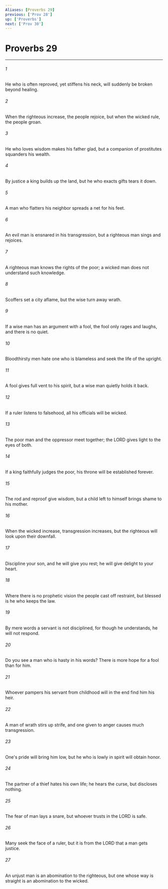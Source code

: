 ```yaml
---
Aliases: [Proverbs 29]
previous: ['Prov 28']
up: ['Proverbs']
next: ['Prov 30']
---
```

# Proverbs 29

***

 

###### 1 
He who is often reproved, yet stiffens his neck, 
 will suddenly be broken beyond healing. 
 
 

###### 2 
When the righteous increase, the people rejoice, 
 but when the wicked rule, the people groan. 
 
 

###### 3 
He who loves wisdom makes his father glad, 
 but a companion of prostitutes squanders his wealth. 
 
 

###### 4 
By justice a king builds up the land, 
 but he who exacts gifts tears it down. 
 
 

###### 5 
A man who flatters his neighbor 
 spreads a net for his feet. 
 
 

###### 6 
An evil man is ensnared in his transgression, 
 but a righteous man sings and rejoices. 
 
 

###### 7 
A righteous man knows the rights of the poor; 
 a wicked man does not understand such knowledge. 
 
 

###### 8 
Scoffers set a city aflame, 
 but the wise turn away wrath. 
 
 

###### 9 
If a wise man has an argument with a fool, 
 the fool only rages and laughs, and there is no quiet. 
 
 

###### 10 
Bloodthirsty men hate one who is blameless 
 and seek the life of the upright. 
 
 

###### 11 
A fool gives full vent to his spirit, 
 but a wise man quietly holds it back. 
 
 

###### 12 
If a ruler listens to falsehood, 
 all his officials will be wicked. 
 
 

###### 13 
The poor man and the oppressor meet together; 
 the LORD gives light to the eyes of both. 
 
 

###### 14 
If a king faithfully judges the poor, 
 his throne will be established forever. 
 
 

###### 15 
The rod and reproof give wisdom, 
 but a child left to himself brings shame to his mother. 
 
 

###### 16 
When the wicked increase, transgression increases, 
 but the righteous will look upon their downfall. 
 
 

###### 17 
Discipline your son, and he will give you rest; 
 he will give delight to your heart. 
 
 

###### 18 
Where there is no prophetic vision the people cast off restraint, 
 but blessed is he who keeps the law. 
 
 

###### 19 
By mere words a servant is not disciplined, 
 for though he understands, he will not respond. 
 
 

###### 20 
Do you see a man who is hasty in his words? 
 There is more hope for a fool than for him. 
 
 

###### 21 
Whoever pampers his servant from childhood 
 will in the end find him his heir. 
 
 

###### 22 
A man of wrath stirs up strife, 
 and one given to anger causes much transgression. 
 
 

###### 23 
One's pride will bring him low, 
 but he who is lowly in spirit will obtain honor. 
 
 

###### 24 
The partner of a thief hates his own life; 
 he hears the curse, but discloses nothing. 
 
 

###### 25 
The fear of man lays a snare, 
 but whoever trusts in the LORD is safe. 
 
 

###### 26 
Many seek the face of a ruler, 
 but it is from the LORD that a man gets justice. 
 
 

###### 27 
An unjust man is an abomination to the righteous, 
 but one whose way is straight is an abomination to the wicked.
 
